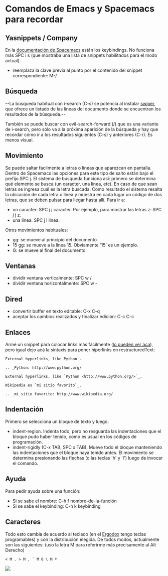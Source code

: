# Comandos de Emacs y Spacemacs para recordar


## Yasnippets / Company
En la [documentación de Spacemacs](https://github.com/syl20bnr/spacemacs/tree/master/layers/%2Bcompletion/auto-completion#key-bindings) están los keybindings. No funciona más SPC i s (que mostraba una lista de snippets habilitados para el modo actual).

-   reemplaza la clave previa al punto por el contenido del snippet
    correspondiente: M-/

## Búsqueda

--La búsqueda habitual con i-search (C-s) se potencia al instalar
[swiper](https://github.com/abo-abo/swiper), que ofrece un listado de
las lineas del documento donde se encuentran los resultados de la
búsqueda.--

También se puede buscar con evil-search-forward (/) que es una variante
de i-search, pero sólo va a la próxima aparición de la búsqueda y hay
que recordar cómo ir a los resultados siguientes (C-s) y anteriores
(C-r). Es menos visual.

## Movimiento

Se puede saltar facilmente a letras o lineas que aparezcan en pantalla.
Dentro de Spacemacs las opciones para este tipo de salto están bajo el
prefijo SPC j. El sistema de búsqueda funciona así: primero se determina
qué elemento se busca (un caracter, una linea, etc). En caso de que sean
letras se ingresa cuál es la letra buscada. Como resultado el sistema
resalta la ubicación de cada letra o linea y muestra en cada lugar un
código de dos letras, que se deben pulsar para llegar hasta allí. Para
ir a:

-   un caracter: SPC j j caracter. Por ejemplo, para mostrar las letras
    z: SPC j j z.
-   una linea: SPC j l linea.

Otros movimientos habituales:

-   gg: se mueve al principio del documento
-   15 gg: se mueve a la línea 15. Obviamente \'15\' es un ejemplo.
-   G: se mueve al final del documento

## Ventanas

-   dividir ventana verticalmente: SPC w /
-   dividir ventana horizontalmente: SPC w -

## Dired

-   convertir buffer en texto editable: C-x C-q
-   aceptar los cambios realizados y finalizar edición: C-c C-c

## Enlaces

Armé un snippet para colocar links más fácilmente ([lo pueden ver
aca](%7Cfilename%7C/2014-10-07-emacs-y-restructuredtext.rst)), pero
igual dejo acá la sintaxis para poner hiperlinks en restructuredText:

    External hyperlinks, like Python_.

    .. _Python: http://www.python.org/

    External hyperlinks, like `Python <http://www.python.org/>`_.

    Wikipedia es `mi sitio favorito`_.

    .. _mi sitio favorito: http://www.wikipedia.org/

## Indentación

Primero se selecciona un bloque de texto y luego:

-   indent-region. Indenta todo, pero no resguarda las indentaciones que
    el bloque pudo haber tenido, como es usual en los códigos de
    programación.
-   indent-rigidly (C-x TAB, SPC x TAB). Mueve todo el bloque
    manteniendo las indentaciones que el bloque haya tenido antes. El
    movimiento se determina presionando las flechas (o las teclas \'h\'
    y \'l\') luego de invocar el comando.

## Ayuda

Para pedir ayuda sobre una función:

-   Si se sabe el nombre: C-h f nombre-de-la-función
-   Si se sabe el keybinding: C-h k keybinding

## Caracteres

Todo esto cambia de acuerdo al teclado (en el
[Ergodox](http://deskthority.net/wiki/ErgoDox) tengo teclas
programables) y con la distribución elegida. De todos modos, actualmente
son las siguientes: (uso la letra M para referirme más precisamente al
Alt Derecho)

    < M . > M , ` M 0 \ M º

![](https://farm9.staticflickr.com/8577/16108048537_1601cc1b60_b.jpg)



